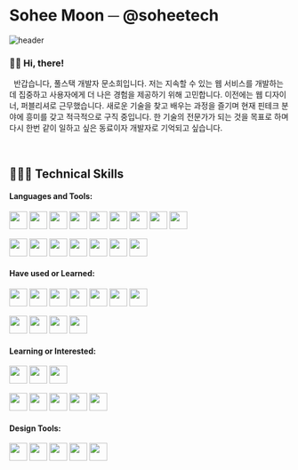 # Sohee Moon ─ @soheetech

![header](https://github.com/soheetech/soheetech/assets/121299334/65838d43-2798-4f4e-af46-7b6670d3ae1f)

### 👋🏻 Hi, there!

&nbsp;&nbsp;반갑습니다, 풀스택 개발자 문소희입니다. 저는 지속할 수 있는 웹 서비스를 개발하는 데 집중하고 사용자에게 더 나은 경험을 제공하기 위해 고민합니다. 이전에는 웹 디자이너, 퍼블리셔로 근무했습니다. 새로운 기술을 찾고 배우는 과정을 즐기며 현재 핀테크 분야에 흥미를 갖고 적극적으로 구직 중입니다. 한 기술의 전문가가 되는 것을 목표로 하며 다시 한번 같이 일하고 싶은 동료이자 개발자로 기억되고 싶습니다.

<br>

## 👩🏻‍💻 Technical Skills

#### Languages and Tools:

<img src="https://cdn.jsdelivr.net/gh/devicons/devicon/icons/react/react-original.svg" width="32" /> <img src="https://cdn.jsdelivr.net/gh/devicons/devicon/icons/html5/html5-original-wordmark.svg" width="32" /> <img src="https://cdn.jsdelivr.net/gh/devicons/devicon/icons/css3/css3-original-wordmark.svg" width="32" /> <img src="https://cdn.jsdelivr.net/gh/devicons/devicon/icons/javascript/javascript-original.svg" width="32" /> <img src="https://cdn.jsdelivr.net/gh/devicons/devicon/icons/jquery/jquery-original-wordmark.svg" width="32" /> <img src="https://cdn.jsdelivr.net/gh/devicons/devicon/icons/java/java-original.svg" width="32" /> <img src="https://cdn.jsdelivr.net/gh/devicons/devicon/icons/spring/spring-original.svg" width="32" /> <img src="https://cdn.jsdelivr.net/gh/devicons/devicon/icons/gradle/gradle-plain.svg" width="32" /> <img src="https://cdn.jsdelivr.net/gh/devicons/devicon/icons/mysql/mysql-original-wordmark.svg" width="32" />

<img src="https://cdn.jsdelivr.net/gh/devicons/devicon/icons/git/git-original.svg" width="32" /> <img src="https://cdn.jsdelivr.net/gh/devicons/devicon/icons/github/github-original.svg" width="32" /> <img src="https://cdn.jsdelivr.net/gh/devicons/devicon/icons/markdown/markdown-original.svg" width="32" /> <img src="https://cdn.jsdelivr.net/gh/devicons/devicon/icons/sourcetree/sourcetree-original-wordmark.svg" width="32" /> <img src="https://cdn.jsdelivr.net/gh/devicons/devicon/icons/vscode/vscode-original-wordmark.svg" width="32" /> <img src="https://cdn.jsdelivr.net/gh/devicons/devicon/icons/intellij/intellij-original-wordmark.svg" width="32" /> <img src="https://cdn.jsdelivr.net/gh/devicons/devicon/icons/slack/slack-original-wordmark.svg" width="32" />

#### Have used or Learned:

<img src="https://cdn.jsdelivr.net/gh/devicons/devicon/icons/c/c-original.svg" width="32" /> <img src="https://cdn.jsdelivr.net/gh/devicons/devicon/icons/cplusplus/cplusplus-original.svg" width="32" /> <img src="https://cdn.jsdelivr.net/gh/devicons/devicon/icons/python/python-original.svg" width="32" /> <img src="https://cdn.jsdelivr.net/gh/devicons/devicon/icons/tomcat/tomcat-original-wordmark.svg" width="32" /> <img src="https://cdn.jsdelivr.net/gh/devicons/devicon/icons/oracle/oracle-original.svg" width="32" /> <img src="https://cdn.jsdelivr.net/gh/devicons/devicon/icons/firebase/firebase-plain.svg" width="32" /> <img src="https://cdn.jsdelivr.net/gh/devicons/devicon/icons/graphql/graphql-plain-wordmark.svg" width="32" />

<img src="https://cdn.jsdelivr.net/gh/devicons/devicon/icons/wordpress/wordpress-original.svg" width="32" /> <img src="https://cdn.jsdelivr.net/gh/devicons/devicon/icons/gatsby/gatsby-original-wordmark.svg" width="32" /> <img src="https://cdn.jsdelivr.net/gh/devicons/devicon/icons/visualstudio/visualstudio-plain.svg" width="32" /> <img src="https://cdn.jsdelivr.net/gh/devicons/devicon/icons/filezilla/filezilla-plain-wordmark.svg" width="32" />

#### Learning or Interested:

<img src="https://cdn.jsdelivr.net/gh/devicons/devicon/icons/amazonwebservices/amazonwebservices-original-wordmark.svg" width="32" /> <img src="https://cdn.jsdelivr.net/gh/devicons/devicon/icons/docker/docker-original-wordmark.svg" width="32" /> <img src="https://cdn.jsdelivr.net/gh/devicons/devicon/icons/kubernetes/kubernetes-plain.svg" width="32" />

<img src="https://cdn.jsdelivr.net/gh/devicons/devicon/icons/go/go-original-wordmark.svg" width="32" /> <img src="https://cdn.jsdelivr.net/gh/devicons/devicon/icons/typescript/typescript-original.svg" width="32" /> <img src="https://cdn.jsdelivr.net/gh/devicons/devicon/icons/nodejs/nodejs-original.svg" width="32" /> <img src="https://cdn.jsdelivr.net/gh/devicons/devicon/icons/django/django-plain-wordmark.svg" width="32" /> <img src="https://cdn.jsdelivr.net/gh/devicons/devicon/icons/mongodb/mongodb-original-wordmark.svg" width="32" />

#### Design Tools:

<img src="https://cdn.jsdelivr.net/gh/devicons/devicon/icons/photoshop/photoshop-line.svg" width="32" /> <img src="https://cdn.jsdelivr.net/gh/devicons/devicon/icons/illustrator/illustrator-line.svg" width="32" /> <img src="https://cdn.jsdelivr.net/gh/devicons/devicon/icons/xd/xd-line.svg" width="32" /> <img src="https://cdn.jsdelivr.net/gh/devicons/devicon/icons/premierepro/premierepro-original.svg" width="32" /> <img src="https://cdn.jsdelivr.net/gh/devicons/devicon/icons/aftereffects/aftereffects-original.svg" width="32" />
